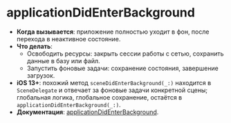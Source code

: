 # applicationDidEnterBackground

- **Когда вызывается**: приложение полностью уходит в фон, после перехода в неактивное состояние.
- **Что делать**:
    - Освободить ресурсы: закрыть сессии работы с сетью, сохранить данные в базу или файл.
    - Запустить фоновые задачи: сохранение состояния, завершение загрузок.
- **iOS 13+**: похожий метод `sceneDidEnterBackground(_:)` находится в `SceneDelegate` и отвечает за фоновые задачи конкретной сцены; глобальная логика, глобальное сохранение, остаётся в `applicationDidEnterBackground(_:)`.
- **Документация**: [applicationDidEnterBackground](https://developer.apple.com/documentation/uikit/uiapplicationdelegate/applicationdidenterbackground(_:)/).